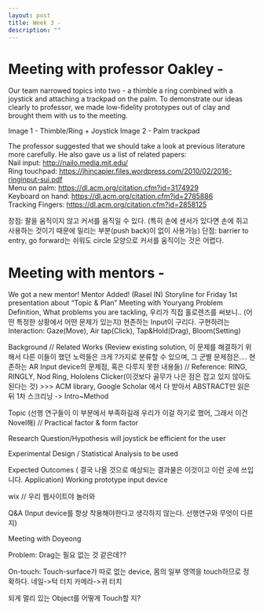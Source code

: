 ```yaml
---
layout: post
title: Week 3 -
description: ""
---
```


# Meeting with professor Oakley - 
Our team narrowed topics into two - a thimble a ring combined with a joystick and attaching a trackpad on the palm. To demonstrate our ideas clearly to professor, we made low-fidelity prototypes out of clay and brought them with us to the meeting. 

Image 1 - Thimble/Ring + Joystick
Image 2 - Palm trackpad

The professor suggested that we should take a look at previous literature more carefully. He also gave us a list of related papers:
<br>
Nail input: http://nailo.media.mit.edu/<br>
Ring touchpad: https://jhincapier.files.wordpress.com/2010/02/2016-ringinput-sui.pdf<br>
Menu on palm: https://dl.acm.org/citation.cfm?id=3174929<br>
Keyboard on hand: https://dl.acm.org/citation.cfm?id=2785886<br>
Tracking Fingers: https://dl.acm.org/citation.cfm?id=2858125<br>



장점: 팔을 움직이지 않고 커서를 움직일 수 있다. 
(특히 손에 센서가 있다면 손에 쥐고 사용하는 것이기 때문에 밀리는 부분(push back)이 없이 사용가능)
단점: barrier to entry, go forward는 쉬워도 circle 모양으로 커서를 움직이는 것은 어렵다.

# Meeting with mentors - 
We got a new mentor! 
Mentor Added! (Rasel IN)
Storyline for Friday 1st presentation about “Topic & Plan”
Meeting with Youryang
Problem Definition, What problems you are tackling, 우리가 직접 홀로렌즈를 써보니.. (어떤 특정한 상황에서 어떤 문제가 있는지) 현존하는 Input이 구리다. 구현하려는 Interaction: Gaze(Move), Air tap(Click), Tap&Hold(Drag), Bloom(Setting)

Background // Related Works (Review existing solution, 이 문제를 해결하기 위해서 다른 이들이 했던 노력들은 크게 ?가지로 분류할 수 있으며, 그 군별 문제점은…. 현존하는 AR Input device의 문제점, 혹은 다루지 못한 내용들) // Reference: RING, RINGLY, Nod Ring, Hololens Clicker(이것보다 골무가 나은 점은 잡고 있지 않아도 된다는 것) >>> ACM library, Google Scholar 에서 다 받아서 ABSTRACT만 읽은 뒤 1차 스크리닝 -> Intro~Method

Topic (선행 연구들이 이 부분에서 부족하길래 우리가 이걸 하기로 했어, 그래서 이건 Novel해) // Practical factor & form factor

Research Question/Hypothesis
will joystick be efficient for the user

Experimental Design / Statistical Analysis to be used

Expected Outcomes ( 결국 나올 것으로 예상되는 결과물은 이것이고 이런 곳에 쓰입니다.  Application)
Working prototype input device



wix // 우리 웹사이트야 놀러와

Q&A (Input device를 항상 착용해야한다고 생각하지 않는다. 선행연구와 무엇이 다른지)


Meeting with Doyeong

Problem: Drag는 필요 없는 것 같은데??

On-touch: Touch-surface가 따로 없는 device, 몸의 일부 영역을 touch하므로 정확하다.
네일->턱 터치
카메라->귀 터치

되게 멀리 있는 Object를 어떻게 Touch할 지?

